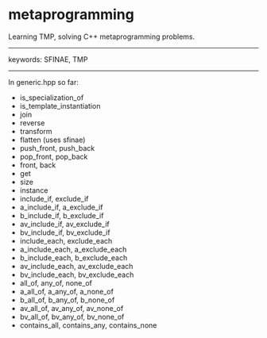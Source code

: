 # metaprogramming

Learning TMP, solving C++ metaprogramming problems.

-----

keywords: SFINAE, TMP

-----

In generic.hpp so far:

* is_specialization_of
* is_template_instantiation
* join
* reverse
* transform
* flatten (uses sfinae)
* push_front, push_back
* pop_front, pop_back
* front, back
* get
* size
* instance
* include_if, exclude_if
* a_include_if, a_exclude_if
* b_include_if, b_exclude_if
* av_include_if, av_exclude_if
* bv_include_if, bv_exclude_if
* include_each, exclude_each
* a_include_each, a_exclude_each
* b_include_each, b_exclude_each
* av_include_each, av_exclude_each
* bv_include_each, bv_exclude_each
* all_of, any_of, none_of
* a_all_of, a_any_of, a_none_of
* b_all_of, b_any_of, b_none_of
* av_all_of, av_any_of, av_none_of
* bv_all_of, bv_any_of, bv_none_of
* contains_all, contains_any, contains_none